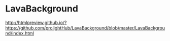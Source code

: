 # LavaBackground
http://htmlpreview.github.io/?https://github.com/prolightHub/LavaBackground/blob/master/LavaBackground/index.html
